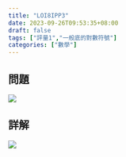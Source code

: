 ```yaml
---
title: "LOI8IPP3"
date: 2023-09-26T09:53:35+08:00
draft: false
tags: ["評量1","一般底的對數符號"]
categories: ["數學"]
---
```

<!--more-->

## 問題
<img src="/posts/solution/LOI8IPP3-q.png">

## 詳解
<img src="/posts/solution/LOI8IPP3-sol.png">
